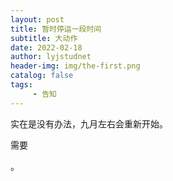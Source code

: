 ```yaml
---
layout: post
title: 暂时停运一段时间
subtitle: 大动作
date: 2022-02-18
author: lyjstudnet
header-img: img/the-first.png
catalog: false
tags:
     - 告知
---
```


实在是没有办法，九月左右会重新开始。

需要







。
